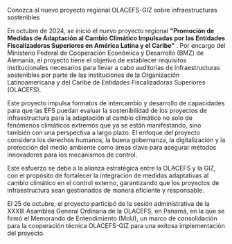 Conozca al nuevo proyecto regional OLACEFS-GIZ sobre infraestructuras sostenibles

En octubre de 2024, se inició el nuevo proyecto regional **"Promoción de Medidas de Adaptación al Cambio Climático Impulsadas por las Entidades Fiscalizadoras Superiores en América Latina y el Caribe"** . Por encargo del Ministerio Federal de Cooperación Económica y Desarrollo (BMZ) de Alemania, el proyecto tiene el objetivo de establecer requisitos institucionales necesarios para llevar a cabo auditorías de infraestructuras sostenibles por parte de las instituciones de la Organización Latinoamericana y del Caribe de Entidades Fiscalizadoras Superiores (OLACEFS).

Este proyecto impulsa formatos de intercambio y desarrollo de capacidades para que las EFS puedan evaluar la sostenibilidad de los proyectos de infraestructura para la adaptación al cambio climático no solo de fenómenos climáticos extremos que ya se están manifestando, sino también con una perspectiva a largo plazo. El enfoque del proyecto considera los derechos humanos, la buena gobernanza, la digitalización y la protección del medio ambiente como áreas clave para asegurar métodos innovadores para los mecanismos de control.

Este esfuerzo se debe a la alianza estratégica entre la OLACEFS y la GIZ, con el propósito de fortalecer la integración de medidas adaptativas al cambio climático en el control externo, garantizando que los proyectos de infraestructura sean gestionados de manera eficiente y responsable.

El 25 de octubre, el proyecto participó de la sesión administrativa de la XXXIII Asamblea General Ordinaria de la OLACEFS, en Panamá, en la que se firmó el Memorando de Entendimiento (MoU), un marco de consolidación para la cooperación técnica OLACEFS-GIZ para una exitosa implementación del proyecto.